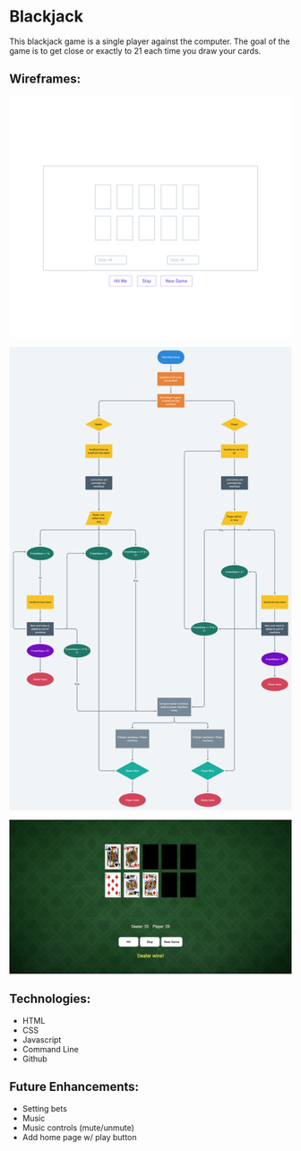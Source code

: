 # Blackjack

This blackjack game is a single player against the computer. The goal of the game is to get close or exactly to 21 each time you draw your cards.

## Wireframes:

![low-fidelity wireframe](/wireframes/blackjack-wireframe.png)

![user flow](/wireframes/blackjack-userflow.png)

![high-fidelity wireframe](/wireframes/home.png)

## Technologies:

- HTML
- CSS
- Javascript
- Command Line
- Github

## Future Enhancements:

- Setting bets
- Music
- Music controls (mute/unmute)
- Add home page w/ play button
